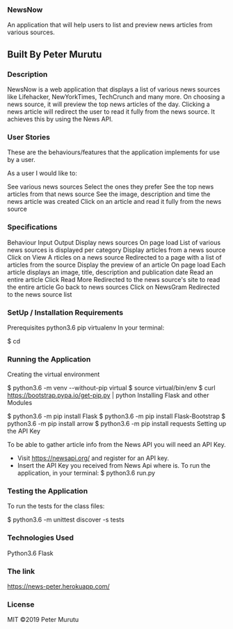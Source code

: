 ### NewsNow

An application that will help users to list and preview news articles from various sources.

## Built By Peter Murutu


### Description


NewsNow is a web application that displays a list of various news sources like Lifehacker, NewYorkTimes, TechCrunch and many more. On choosing a news source, it will preview the top news articles of the day. Clicking a news article will redirect the user to read it fully from the news source. It achieves this by using the News API.

### User Stories


These are the behaviours/features that the application implements for use by a user.

As a user I would like to:

See various news sources
Select the ones they prefer
See the top news articles from that news source
See the image, description and time the news article was created
Click on an article and read it fully from the news source

### Specifications


Behaviour	Input	Output
Display news sources	On page load	List of various news sources is displayed per category
Display articles from a news source	Click on View A rticles on a news source	Redirected to a page with a list of articles from the source
Display the preview of an article	On page load	Each article displays an image, title, description and publication date
Read an entire article	Click Read More	Redirected to the news source's site to read the entire article
Go back to news sources	Click on NewsGram	Redirected to the news source list

### SetUp / Installation Requirements

Prerequisites
python3.6
pip
virtualenv
In your terminal:
 
  $ cd 


### Running the Application

Creating the virtual environment

  $ python3.6 -m venv --without-pip virtual
  $ source virtual/bin/env
  $ curl https://bootstrap.pypa.io/get-pip.py | python 
Installing Flask and other Modules

  $ python3.6 -m pip install Flask
  $ python3.6 -m pip install Flask-Bootstrap
  $ python3.6 -m pip install arrow
  $ python3.6 -m pip install requests
Setting up the API Key

  To be able to gather article info from the News API you will need an API Key.
  
  * Visit https://newsapi.org/ and register for an API key.
  * Insert the API Key you received from News Api where <Your-Api-Key> is.
To run the application, in your terminal: $ python3.6 run.py

### Testing the Application


To run the tests for the class files:

  $ python3.6 -m unittest discover -s tests


### Technologies Used


Python3.6
Flask

### The link
https://news-peter.herokuapp.com/


### License

MIT ©2019 Peter Murutu
